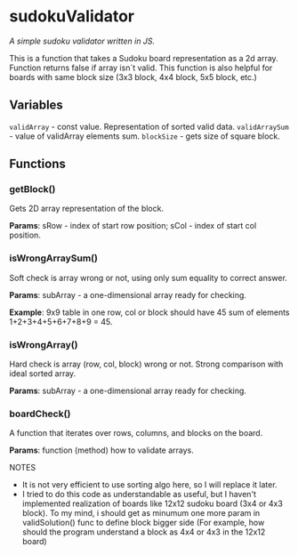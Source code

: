 # sudokuValidator
*A simple sudoku validator written in JS.*

This is a function that takes a Sudoku board representation as a 2d array.
Function returns false if array isn`t valid.
This function is also helpful for boards with same block size (3x3 block, 4x4 block, 5x5 block, etc.)
## Variables
`validArray` - const value. Representation of sorted valid data.
`validArraySum` - value of validArray elements sum.
`blockSize` - gets size of square block.
## Functions
### getBlock() 
Gets 2D array representation of the block. 

**Params**: sRow - index of start row position; sCol - index of start col position.

### isWrongArraySum() 
Soft check is array wrong or not, using only sum equality to correct answer. 

**Params**: subArray - a one-dimensional array ready for checking.

**Example**: 9x9 table in one row, col or block should have 45 sum of elements 1+2+3+4+5+6+7+8+9 = 45.

### isWrongArray() 
Hard check is array (row, col, block) wrong or not. Strong comparison with ideal sorted array. 

**Params**: subArray - a one-dimensional array ready for checking.

### boardCheck() 
A function that iterates over rows, columns, and blocks on the board. 

**Params**: function (method) how to validate arrays.

NOTES
* It is not very efficient to use sorting algo here, so I will replace it later.
* I tried to do this code as understandable as useful, but I haven't implemented realization of boards like 12x12 sudoku board (3x4 or 4x3 block). To my mind, i should get as minumum one more param in validSolution() func to define block bigger side (For example, how should the program understand a block as 4x4 or 4x3 in the 12x12 board)
